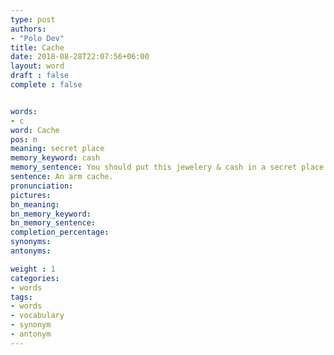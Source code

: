 ```yaml
---
type: post
authors:
- "Polo Dev"
title: Cache
date: 2018-08-28T22:07:56+06:00
layout: word
draft : false
complete : false


words:
- c
word: Cache
pos: n
meaning: secret place
memory_keyword: cash
memory_sentence: You should put this jewelery & cash in a secret place.
sentence: An arm cache.
pronunciation:
pictures:
bn_meaning:
bn_memory_keyword:
bn_memory_sentence:
completion_percentage:
synonyms:
antonyms:

weight : 1
categories:
- words
tags:
- words
- vocabulary
- synonym
- antonym
---
```

